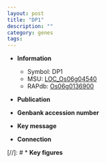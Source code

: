 ```yaml
---
layout: post
title: "DP1"
description: ""
category: genes
tags: 
---
```


* **Information**  
    + Symbol: DP1  
    + MSU: [LOC_Os06g04540](http://rice.uga.edu/cgi-bin/ORF_infopage.cgi?orf=LOC_Os06g04540)  
    + RAPdb: [Os06g0136900](http://rapdb.dna.affrc.go.jp/viewer/gbrowse_details/irgsp1?name=Os06g0136900)  

* **Publication**  

* **Genbank accession number**  

* **Key message**  

* **Connection**  

[//]: # * **Key figures**  


